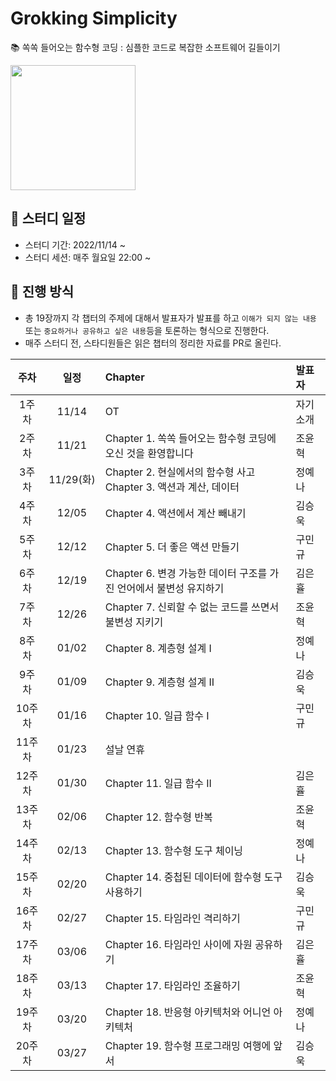 # Grokking Simplicity

📚 쏙쏙 들어오는 함수형 코딩 : 심플한 코드로 복잡한 소프트웨어 길들이기

<img src="https://user-images.githubusercontent.com/32628358/201672382-2fb053a3-a65f-4713-a1b9-c4cce1ca5dee.png" width=200 />

## 📆 스터디 일정

- 스터디 기간: 2022/11/14 ~ 
- 스터디 세션: 매주 월요일 22:00 ~

## 📜 진행 방식

- 총 19장까지 각 챕터의 주제에 대해서 발표자가 발표를 하고 `이해가 되지 않는 내용` 또는 `중요하거나 공유하고 싶은 내용`등을 토론하는 형식으로 진행한다.
- 매주 스터디 전, 스타디원들은 읽은 챕터의 정리한 자료를 PR로 올린다.

|  주차  |  일정  | Chapter | 발표자 |
|:----:|:----:|:---------------------------------------|:--------------------------------|
| 1주차  | 11/14 | OT | 자기소개 |
| 2주차  | 11/21 | Chapter 1. 쏙쏙 들어오는 함수형 코딩에 오신 것을 환영합니다 | 조윤혁 |
| 3주차  | 11/29(화) | Chapter 2. 현실에서의 함수형 사고<br/>Chapter 3. 액션과 계산, 데이터 | 정예나 |
| 4주차  | 12/05 | Chapter 4. 액션에서 계산 빼내기 | 김승욱 |
| 5주차  | 12/12 | Chapter 5. 더 좋은 액션 만들기 | 구민규 |
| 6주차  | 12/19 | Chapter 6. 변경 가능한 데이터 구조를 가진 언어에서 불변성 유지하기 | 김은휼 |
| 7주차  | 12/26 | Chapter 7. 신뢰할 수 없는 코드를 쓰면서 불변성 지키기 | 조윤혁 |
| 8주차  | 01/02 | Chapter 8. 계층형 설계 I | 정예나 |
| 9주차  | 01/09 | Chapter 9. 계층형 설계 II | 김승욱 |
| 10주차  | 01/16 | Chapter 10. 일급 함수 I | 구민규 |
| 11주차  | 01/23 | 설날 연휴 |  |
| 12주차  | 01/30 | Chapter 11. 일급 함수 II | 김은휼 |
| 13주차  | 02/06 | Chapter 12. 함수형 반복 | 조윤혁 |
| 14주차  | 02/13 | Chapter 13. 함수형 도구 체이닝 | 정예나 |
| 15주차  | 02/20 | Chapter 14. 중첩된 데이터에 함수형 도구 사용하기 | 김승욱 |
| 16주차  | 02/27 | Chapter 15. 타임라인 격리하기 | 구민규 |
| 17주차  | 03/06 | Chapter 16. 타임라인 사이에 자원 공유하기 | 김은휼 |
| 18주차  | 03/13 | Chapter 17. 타임라인 조율하기 | 조윤혁 |
| 19주차  | 03/20 | Chapter 18. 반응형 아키텍처와 어니언 아키텍처 | 정예나 |
| 20주차  | 03/27 | Chapter 19. 함수형 프로그래밍 여행에 앞서 | 김승욱 |

